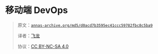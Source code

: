 # 移动端 DevOps

> 原文：[`annas-archive.org/md5/d0acd7b3595ec41ccc59782fbc8c5ba9`](https://annas-archive.org/md5/d0acd7b3595ec41ccc59782fbc8c5ba9)
> 
> 译者：[飞龙](https://github.com/wizardforcel)
> 
> 协议：[CC BY-NC-SA 4.0](http://creativecommons.org/licenses/by-nc-sa/4.0/)